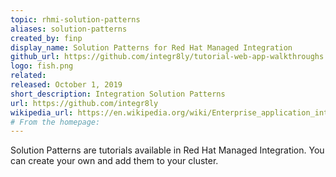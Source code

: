 ```yaml
---
topic: rhmi-solution-patterns
aliases: solution-patterns
created_by: finp
display_name: Solution Patterns for Red Hat Managed Integration
github_url: https://github.com/integr8ly/tutorial-web-app-walkthroughs
logo: fish.png
related:
released: October 1, 2019
short_description: Integration Solution Patterns
url: https://github.com/integr8ly
wikipedia_url: https://en.wikipedia.org/wiki/Enterprise_application_integration
# From the homepage:
---
```

Solution Patterns are tutorials available in Red Hat Managed Integration. You can create your own and add them to your cluster.
